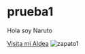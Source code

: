 # prueba1
Hola soy Naruto

[Visita mi Aldea](https://www.youtube.com/watch?v=37779hpAFfU)
![zapato1](https://github.com/Alex-Benites/prueba1/assets/117329019/7e1d5dd9-8eb6-4b56-825f-9aeba7f20b99)
